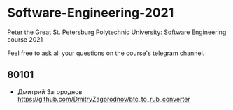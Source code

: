 # Software-Engineering-2021
Peter the Great St. Petersburg Polytechnic University: Software Engineering course 2021

Feel free to ask all your questions on the course's telegram channel.

## 80101

- Дмитрий Загороднов https://github.com/DmitryZagorodnov/btc_to_rub_converter